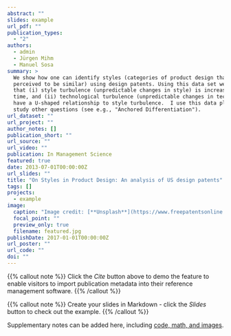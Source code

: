 ```yaml
---
abstract: ""
slides: example
url_pdf: ""
publication_types:
  - "2"
authors:
  - admin
  - Jürgen Mihm
  - Manuel Sosa
summary: >
  We show how one can identify styles (categories of product design that are
  perceived to be similar) using design patents. Using this data set we show
  that (i) style turbulence (unpredictable changes in style) is increasing over
  time, and (ii) technological turbulence (unpredictable changes in technology)
  have a U-shaped relationship to style turbulence.  I use this data platform to
  study other questions (see e.g., "Anchored Differentiation"). 
url_dataset: ""
url_project: ""
author_notes: []
publication_short: ""
url_source: ""
url_video: ""
publication: In Management Science
featured: true
date: 2013-07-01T00:00:00Z
url_slides: ""
title: "On Styles in Product Design: An analysis of US design patents"
tags: []
projects:
  - example
image:
  caption: "Image credit: [**Unsplash**](https://www.freepatentsonline.com/D517789.pdf)"
  focal_point: ""
  preview_only: true
  filename: featured.jpg
publishDate: 2017-01-01T00:00:00Z
url_poster: ""
url_code: ""
doi: ""
---
```


{{% callout note %}}
Click the *Cite* button above to demo the feature to enable visitors to import publication metadata into their reference management software.
{{% /callout %}}

{{% callout note %}}
Create your slides in Markdown - click the *Slides* button to check out the example.
{{% /callout %}}

Supplementary notes can be added here, including [code, math, and images](https://wowchemy.com/docs/writing-markdown-latex/).
